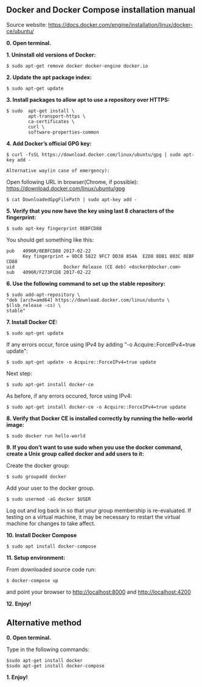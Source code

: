 ## Docker and Docker Compose installation manual

Source website:
	https://docs.docker.com/engine/installation/linux/docker-ce/ubuntu/

**0. Open terminal.**

**1. Uninstall old versions of Docker:**

	$ sudo apt-get remove docker docker-engine docker.io

**2. Update the apt package index:**

	$ sudo apt-get update

**3. Install packages to allow apt to use a repository over HTTPS:**

	$ sudo  apt-get install \
         	apt-transport-https \
    		ca-certificates \
    		curl \
    		software-properties-common

**4. Add Docker’s official GPG key:**

	$ curl -fsSL https://download.docker.com/linux/ubuntu/gpg | sudo apt-key add -

	Alternative way(in case of emergency):

Open following URL in browser(Chrome, if possible): https://download.docker.com/linux/ubuntu/gpg  

	$ cat DownloadedGpgFilePath | sudo apt-key add - 

**5. Verify that you now have the key using last 8 characters of the fingerprint:**

	$ sudo apt-key fingerprint 0EBFCD88

You should get something like this:

	pub   4096R/0EBFCD88 2017-02-22
	      Key fingerprint = 9DC8 5822 9FC7 DD38 854A  E2D8 8D81 803C 0EBF CD88
	uid                  Docker Release (CE deb) <docker@docker.com>
	sub   4096R/F273FCD8 2017-02-22


**6. Use the following command to set up the stable repository:** 
	
	$ sudo add-apt-repository \
   	"deb [arch=amd64] https://download.docker.com/linux/ubuntu \
   	$(lsb_release -cs) \
   	stable"

**7. Install Docker CE:**

	$ sudo apt-get update	

If any errors occur, force using IPv4 by adding "-o Acquire::ForceIPv4=true update":

	$ sudo apt-get update -o Acquire::ForceIPv4=true update


Next step:

	$ sudo apt-get install docker-ce

As before, if any errors occured, force using IPv4:

	$ sudo apt-get install docker-ce -o Acquire::ForceIPv4=true update 


**8. Verify that Docker CE is installed correctly by running the hello-world image:**

	$ sudo docker run hello-world


**9. If you don’t want to use sudo when you use the docker command, create a Unix group called docker and add users to it:** 

Create the docker group:

	$ sudo groupadd docker


Add your user to the docker group.

	$ sudo usermod -aG docker $USER


Log out and log back in so that your group membership is re-evaluated.
If testing on a virtual machine, it may be necessary to restart the virtual machine for changes to take affect.


**10. Install Docker Compose**

 	$ sudo apt install docker-compose 

**11. Setup environment:**

 From downloaded source code run:

	$ docker-compose up

and point your browser to [http://localhost:8000](http://localhost:8000) and [http://localhost:4200](http://localhost:4200) 


**12. Enjoy!**

## Alternative method

**0. Open terminal.**

Type in the following commands:

	$sudo apt-get install docker
	$sudo apt-get install docker-compose 

**1. Enjoy!**